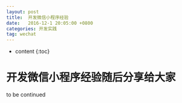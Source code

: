 ```yaml
---
layout: post
title:  开发微信小程序经验
date:   2016-12-1 20:05:00 +0800
categories: 开发实践
tag: wechat
---
```


* content
{:toc}



开发微信小程序经验随后分享给大家
====================================
to be continued 